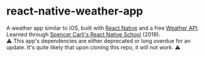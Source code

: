 # react-native-weather-app
A weather app similar to iOS, built with [React Native](https://reactnative.dev/) and a free [Weather API](https://openweathermap.org/api). Learned through [Spencer Carli's React Native School](learn.reactnativeschool.com) (2019).  
⚠️ This app's dependencies are either deprecated or long overdue for an update. It's quite likely that upon cloning this repo, it _will not work._ ⚠️
